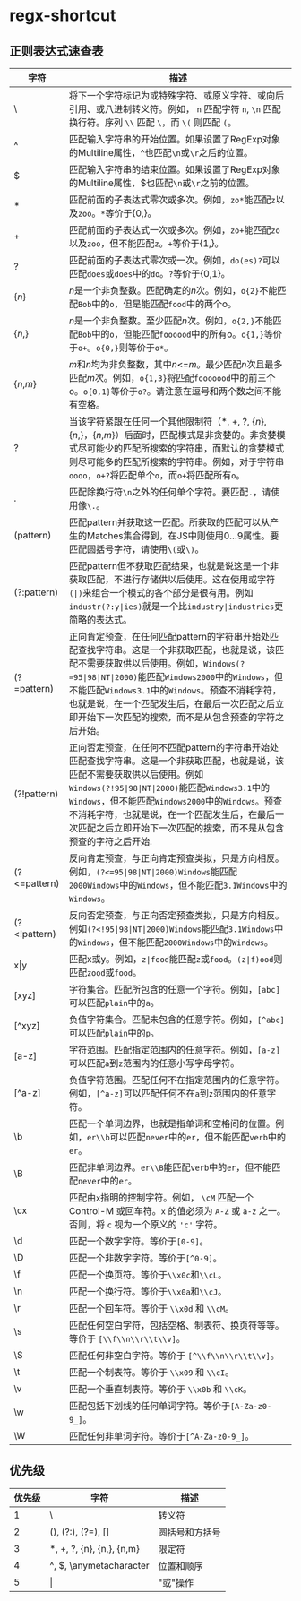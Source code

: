 # regx-shortcut
## 正则表达式速查表

字符  | 描述 
-----|------
\    | 将下一个字符标记为或特殊字符、或原义字符、或向后引用、或八进制转义符。例如， ```n``` 匹配字符 ```n```, ```\n``` 匹配换行符。序列 <code>\\\\</code> 匹配 <code>\\</code>，而 ```\(``` 则匹配 ```(```。
^ | 匹配输入字符串的开始位置。如果设置了RegExp对象的Multiline属性，^也匹配```\n```或```\r```之后的位置。
$ | 匹配输入字符串的结束位置。如果设置了RegExp对象的Multiline属性，$也匹配```\n```或```\r```之前的位置。
* | 匹配前面的子表达式零次或多次。例如，```zo*```能匹配```z```以及```zoo```。```*```等价于{0,}。
+ | 匹配前面的子表达式一次或多次。例如，```zo+```能匹配```zo```以及```zoo```，但不能匹配```z```。```+```等价于{1,}。
? | 匹配前面的子表达式零次或一次。例如，```do(es)?```可以匹配```does```或```does```中的```do```。```?```等价于{0,1}。
{*n*} | *n*是一个非负整数。匹配确定的*n*次。例如，```o{2}```不能匹配```Bob```中的```o```，但是能匹配```food```中的两个o。
{*n*,} | *n*是一个非负整数。至少匹配*n*次。例如，```o{2,}```不能匹配```Bob```中的```o```，但能匹配```foooood```中的所有o。```o{1,}```等价于```o+```。```o{0,}```则等价于```o*```。
{*n*,*m*} | *m*和*n*均为非负整数，其中*n*<=*m*。最少匹配*n*次且最多匹配*m*次。例如，```o{1,3}```将匹配```fooooood```中的前三个o。```o{0,1}```等价于```o?```。请注意在逗号和两个数之间不能有空格。
? | 当该字符紧跟在任何一个其他限制符（\*, +, ?, {*n*}, {*n*,}，{*n*,*m*}）后面时，匹配模式是非贪婪的。非贪婪模式尽可能少的匹配所搜索的字符串，而默认的贪婪模式则尽可能多的匹配所搜索的字符串。例如，对于字符串```oooo```，```o+?```将匹配单个```o```，而```o+```将匹配所有```o```。
. | 匹配除换行符```\n```之外的任何单个字符。要匹配```.```，请使用像```\.```。
(pattern) | 匹配pattern并获取这一匹配。所获取的匹配可以从产生的Matches集合得到，在JS中则使用$0…$9属性。要匹配圆括号字符，请使用```\(```或```\)```。
(?:pattern) | 匹配pattern但不获取匹配结果，也就是说这是一个非获取匹配，不进行存储供以后使用。这在使用或字符<code>(&#124;)</code>来组合一个模式的各个部分是很有用。例如<code>industr(?:y&#124;ies)</code>就是一个比<code>industry&#124;industries</code>更简略的表达式。
(?=pattern) | 正向肯定预查，在任何匹配pattern的字符串开始处匹配查找字符串。这是一个非获取匹配，也就是说，该匹配不需要获取供以后使用。例如，<code>Windows(?=95&#124;98&#124;NT&#124;2000)</code>能匹配<code>Windows2000</code>中的<code>Windows</code>，但不能匹配<code>Windows3.1</code>中的<code>Windows</code>。预查不消耗字符，也就是说，在一个匹配发生后，在最后一次匹配之后立即开始下一次匹配的搜索，而不是从包含预查的字符之后开始。
(?!pattern) | 正向否定预查，在任何不匹配pattern的字符串开始处匹配查找字符串。这是一个非获取匹配，也就是说，该匹配不需要获取供以后使用。例如<code>Windows(?!95&#124;98&#124;NT&#124;2000)</code>能匹配<code>Windows3.1</code>中的<code>Windows</code>，但不能匹配<code>Windows2000</code>中的<code>Windows</code>。预查不消耗字符，也就是说，在一个匹配发生后，在最后一次匹配之后立即开始下一次匹配的搜索，而不是从包含预查的字符之后开始.
(?<=pattern) | 反向肯定预查，与正向肯定预查类拟，只是方向相反。例如，<code>(?<=95&#124;98&#124;NT&#124;2000)Windows</code>能匹配<code>2000Windows</code>中的<code>Windows</code>，但不能匹配<code>3.1Windows</code>中的<code>Windows</code>。
(?<!pattern) | 反向否定预查，与正向否定预查类拟，只是方向相反。例如<code>(?<!95&#124;98&#124;NT&#124;2000)Windows</code>能匹配<code>3.1Windows</code>中的<code>Windows</code>，但不能匹配<code>2000Windows</code>中的<code>Windows</code>。
x&#124;y | 匹配x或y。例如，<code>z&#124;food</code>能匹配<code>z</code>或<code>food</code>。<code>(z&#124;f)ood</code>则匹配<code>zood</code>或<code>food</code>。
[xyz] | 字符集合。匹配所包含的任意一个字符。例如，```[abc]```可以匹配```plain```中的```a```。
[^xyz] | 负值字符集合。匹配未包含的任意字符。例如，```[^abc]```可以匹配```plain```中的```p```。
[a-z] | 字符范围。匹配指定范围内的任意字符。例如，```[a-z]```可以匹配```a```到```z```范围内的任意小写字母字符。
[^a-z] | 负值字符范围。匹配任何不在指定范围内的任意字符。例如，```[^a-z]```可以匹配任何不在```a```到```z```范围内的任意字符。
\\b | 匹配一个单词边界，也就是指单词和空格间的位置。例如，```er\\b```可以匹配```never```中的```er```，但不能匹配```verb```中的```er```。
\\B | 匹配非单词边界。```er\\B```能匹配```verb```中的```er```，但不能匹配```never```中的```er```。
\\cx | 匹配由```x```指明的控制字符。例如， ```\cM``` 匹配一个 Control-M 或回车符。```x``` 的值必须为 ```A-Z``` 或 ```a-z``` 之一。否则，将 ```c``` 视为一个原义的 ```'c'``` 字符。
\\d | 匹配一个数字字符。等价于```[0-9]```。
\\D | 匹配一个非数字字符。等价于```[^0-9]```。
\\f | 匹配一个换页符。等价于```\\x0c```和```\\cL```。
\\n | 匹配一个换行符。等价于```\\x0a```和```\\cJ```。
\\r | 匹配一个回车符。等价于 ```\\x0d``` 和 ```\\cM```。
\\s | 匹配任何空白字符，包括空格、制表符、换页符等等。等价于 ```[\\f\\n\\r\\t\\v]```。
\\S | 匹配任何非空白字符。等价于 ```[^\\f\\n\\r\\t\\v]```。
\\t | 匹配一个制表符。等价于 ```\\x09``` 和 ```\\cI```。
\\v | 匹配一个垂直制表符。等价于 ```\\x0b``` 和 ```\\cK```。
\\w | 匹配包括下划线的任何单词字符。等价于```[A-Za-z0-9_]```。
\\W | 匹配任何非单词字符。等价于```[^A-Za-z0-9_]```。

## 优先级
优先级 | 字符 | 描述
-----|-----|-----
1 | \ | 转义符
2 | (), (?:), (?=), [] | 圆括号和方括号
3 | *, +, ?, {n}, {n,}, {n,m} | 限定符
4 | ^, $, \anymetacharacter | 位置和顺序
5 |  &#124; | "或"操作